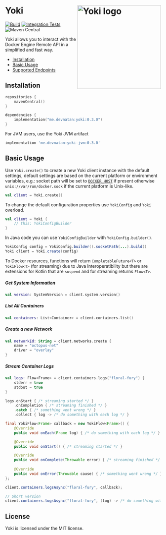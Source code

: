 <h1>
    Yoki
    <img align="right" alt="Yoki logo" src="https://github.com/DevNatan/yoki/assets/24600258/f4069f5f-f980-470f-9d36-d37b6d0943c8" width="270">
</h1>

[![Build](https://github.com/DevNatan/yoki/actions/workflows/build.yml/badge.svg)](https://github.com/DevNatan/yoki/actions/workflows/build.yml)
[![Integration Tests](https://github.com/DevNatan/yoki/actions/workflows/integration-tests.yml/badge.svg)](https://github.com/DevNatan/yoki/actions/workflows/integration-tests.yml)
![Maven Central](https://img.shields.io/maven-central/v/me.devnatan/yoki)

Yoki allows you to interact with the Docker Engine Remote API in a simplified and fast way.

* [Installation](#installation)
* [Basic Usage](#basic-usage)
* [Supported Endpoints](SUPPORTED_ENDPOINTS.md)

## Installation

```kotlin
repositories {
    mavenCentral()
}

dependencies {
    implementation("me.devnatan:yoki:0.3.0")
}
```

For JVM users, use the Yoki JVM artifact

```groovy
implementation 'me.devnatan:yoki-jvm:0.3.0'
```

## Basic Usage

Use `Yoki.create()` to create a new Yoki client instance with the default settings, default settings are based on the 
current platform or environment variables, e.g.: socket path will be set to [`DOCKER_HOST`](https://docs.docker.com/compose/environment-variables/envvars/#docker_host)
if present otherwise `unix://var/run/docker.sock` if the current platform is Unix-like.

```kotlin
val client = Yoki.create()
```

To change the default configuration properties use `YokiConfig` and `Yoki` overload.

```kotlin
val client = Yoki {
    // this: YokiConfigBuilder
}
```

In Java code you can use `YokiConfigBuilder` with `YokiConfig.builder()`.

```java
YokiConfig config = YokiConfig.builder().socketPath(...).build()
Yoki client = Yoki.create(config)
```

To Docker resources, functions will return `CompletableFuture<T>` or `YokiFlow<T>` (for streaming) due to Java Interoperatibility
but there are extensions for Kotlin that are `suspend` and for streaming returns `Flow<T>`.

##### Get System Information

```kotlin
val version: SystemVersion = client.system.version()
```

##### List All Containers

```kotlin
val containers: List<Container> = client.containers.list()
```

##### Create a new Network

```kotlin
val networkId: String = client.networks.create {
    name = "octopus-net"
    driver = "overlay"
}
```

##### Stream Container Logs

```kotlin
val logs: Flow<Frame> = client.containers.logs("floral-fury") {
    stderr = true
    stdout = true
}

logs.onStart { /* streaming started */ }
    .onCompletion { /* streaming finished */ }
    .catch { /* something went wrong */ }
    .collect { log -> /* do something with each log */ }
```
```java
final YokiFlow<Frame> callback = new YokiFlow<Frame>() {
    @Override
    public void onEach(Frame log) { /* do something with each log */ }

    @Override
    public void onStart() { /* streaming started */ }

    @Override
    public void onComplete(Throwable error) { /* streaming finished */ }
    
    @Override
    public void onError(Throwable cause) { /* something went wrong */ }
};

client.containers.logsAsync("floral-fury", callback);

// Short version
client.containers.logsAsync("floral-fury", (log) -> /* do something with each log */);
```

## License

Yoki is licensed under the MIT license.

